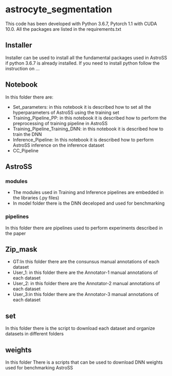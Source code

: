 # astrocyte_segmentation

This code has been developed with Python 3.6.7, Pytorch 1.1 with CUDA 10.0. All the packages are listed in the requirements.txt

## Installer
Installer can be used to install all the fundamental packages used in AstroSS if python 3.6.7 is already installed. If you need to
install python follow the instruction on ...


## Notebook

In this folder there are:

- Set_parameters: in this notebook it is described how to set all the hyperparameters of AstroSS using the training set 
- Training_Pipeline_PP: in this notebook it is described how to perform the preprocessing of training pipeline in AstroSS
- Training_Pipeline_Training_DNN: in this notebook it is described how to train the DNN
- Inference_Pipeline: In this notebook it is described how to perform AstroSS inference on the inference dataset
- CC_Pipeline


## AstroSS

### modules

- The modules used in Training and Inference pipelines are embedded in the libraries (.py files) 
- In model folder there is the DNN deceloped and used for benchmarking

### pipelines
In this folder there are pipelines used to perform experiments described in the paper 

## Zip_mask

- GT:In this folder there are the consunsus manual annotations of each dataset
- User_1: in this folder there are the Annotator-1 manual annotations of each dataset
- User_2: in this folder there are the Annotator-2 manual annotations of each dataset
- User_3:in this folder there are the Annotator-3 manual annotations of each dataset

## set 
In this folder there is the script to download each dataset and organize datasets in different folders

## weights
In this folder There is a scripts that can be used to download DNN weights used for benchmarking AstroSS